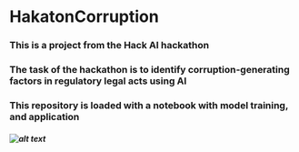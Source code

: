 # HakatonCorruption
### This is a project from the Hack AI hackathon
### The task of the hackathon is to identify corruption-generating factors in regulatory legal acts using AI
### This repository is loaded with a notebook with model training, and application
##### ![alt text](https://github.com/LevProg/HakatonCorruption/blob/master/scrin1.png?raw=true)
